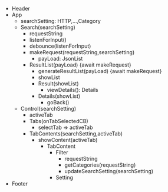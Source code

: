 - Header
- App
    * searchSetting: HTTP,...,Category
    - Search(searchSetting)
        * requestString
        * listenForInput()
        * debounce(listenForInput)
        * makeRequest(requestString,searchSetting)
            * payLoad: JsonList
        - ResultList(payLoad) {await makeRequest}
            * generateResultList(payLoad) {await makeRequest}
            * showList
            - Result(showList)
                * viewDetails(): Details
            - Details(showList)
                * goBack()
    - Control(searchSetting)
        * activeTab
        - Tabs(onTabSelectedCB)
            * selectTab => activeTab
        - TabContents(searchSetting,activeTab)
            * showContent(activeTab)
                - TabContent
                    - Filter
                        * requestString
                        * getCategories(requestString)
                        * updateSearchSetting(searchSetting)
                    - Setting
- Footer